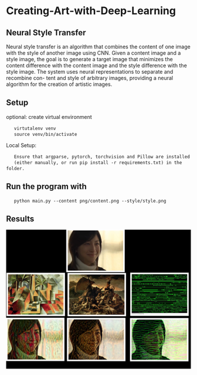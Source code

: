 # Creating-Art-with-Deep-Learning
## Neural Style Transfer
Neural style transfer is an algorithm that combines the content of one
image with the style of another image using CNN. Given a content image
and a style image, the goal is to generate a target image that minimizes
the content difference with the content image and the style difference
with the style image. 
The system uses neural representations to separate and recombine con-
tent and style of arbitrary images, providing a neural algorithm for the
creation of artistic images.

## Setup
optional:
create virtual environment
       
       virtutalenv venv
       source venv/bin/activate    
    
Local Setup:                  
                  
       Ensure that argparse, pytorch, torchvision and Pillow are installed
       (either manually, or run pip install -r requirements.txt) in the folder.
       
 ## Run the program with
       python main.py --content png/content.png --style/style.png
       
       
 ## Results
![alt text](https://github.com/sankenrale/Creating-Art-with-Deep-Learning/blob/master/result.jpg?raw=true)
